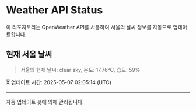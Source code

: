 
# Weather API Status

이 리포지토리는 OpenWeather API를 사용하여 서울의 날씨 정보를 자동으로 업데이트합니다.

## 현재 서울 날씨
> 서울의 현재 날씨: clear sky, 온도: 17.76°C, 습도: 59%

⏳ 업데이트 시간: 2025-05-07 02:05:14 (UTC)

---
자동 업데이트 봇에 의해 관리됩니다.
